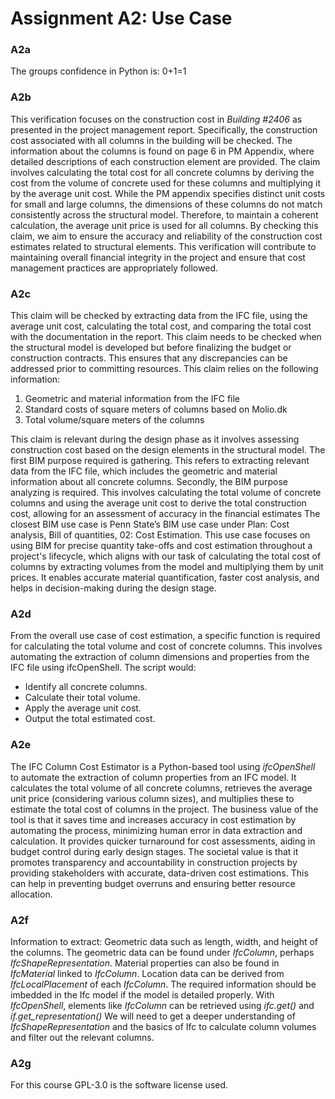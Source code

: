 # Assignment A2: Use Case

### A2a
The groups confidence in Python is: 0+1=1


### A2b
This verification focuses on the construction cost in *Building #2406* as presented in the project management report. Specifically, the construction cost associated with all columns in the building will be checked. The information about the columns is found on page 6 in PM Appendix, where detailed descriptions of each construction element are provided.
The claim involves calculating the total cost for all concrete columns by deriving the cost from the volume of concrete used for these columns and multiplying it by the average unit cost. While the PM appendix specifies distinct unit costs for small and large columns, the dimensions of these columns do not match consistently across the structural model. Therefore, to maintain a coherent calculation, the average unit price is used for all columns.
By checking this claim, we aim to ensure the accuracy and reliability of the construction cost estimates related to structural elements. This verification will contribute to maintaining overall financial integrity in the project and ensure that cost management practices are appropriately followed.


### A2c
This claim will be checked by extracting data from the IFC file, using the average unit cost, calculating the total cost, and comparing the total cost with the documentation in the report.
This claim needs to be checked when the structural model is developed but before finalizing the budget or construction contracts. This ensures that any discrepancies can be addressed prior to committing resources.
This claim relies on the following information:
1.	Geometric and material information from the IFC file
2.	Standard costs of square meters of columns based on Molio.dk
3.	Total volume/square meters of the columns

This claim is relevant during the design phase as it involves assessing construction cost based on the design elements in the structural model.
The first BIM purpose required is gathering. This refers to extracting relevant data from the IFC file, which includes the geometric and material information about all concrete columns. Secondly, the BIM purpose analyzing is required. This involves calculating the total volume of concrete columns and using the average unit cost to derive the total construction cost, allowing for an assessment of accuracy in the financial estimates
The closest BIM use case is Penn State’s BIM use case under Plan: Cost analysis, Bill of quantities, 02: Cost Estimation. This use case focuses on using BIM for precise quantity take-offs and cost estimation throughout a project's lifecycle, which aligns with our task of calculating the total cost of columns by extracting volumes from the model and multiplying them by unit prices. It enables accurate material quantification, faster cost analysis, and helps in decision-making during the design stage.

### A2d
From the overall use case of cost estimation, a specific function is required for calculating the total volume and cost of concrete columns. This involves automating the extraction of column dimensions and properties from the IFC file using ifcOpenShell. The script would:
- Identify all concrete columns.
- Calculate their total volume.
- Apply the average unit cost.
- Output the total estimated cost.


### A2e
The IFC Column Cost Estimator is a Python-based tool using *ifcOpenShell* to automate the extraction of column properties from an IFC model. It calculates the total volume of all concrete columns, retrieves the average unit price (considering various column sizes), and multiplies these to estimate the total cost of columns in the project.
The business value of the tool is that it saves time and increases accuracy in cost estimation by automating the process, minimizing human error in data extraction and calculation. It provides quicker turnaround for cost assessments, aiding in budget control during early design stages.
The societal value is that it promotes transparency and accountability in construction projects by providing stakeholders with accurate, data-driven cost estimations. This can help in preventing budget overruns and ensuring better resource allocation.


### A2f
Information to extract: Geometric data such as length, width, and height of the columns.
The geometric data can be found under *IfcColumn*, perhaps *IfcShapeRepresentation*. Material properties can also be found in *IfcMaterial* linked to *IfcColumn*. Location data can be derived from *IfcLocalPlacement* of each *IfcColumn*.
The required information should be imbedded in the Ifc model if the model is detailed properly.
With *IfcOpenShell*, elements like *IfcColumn* can be retrieved using *ifc.get()* and *if.get_representation()*
We will need to get a deeper understanding of *IfcShapeRepresentation* and the basics of Ifc to calculate column volumes and filter out the relevant columns.


### A2g
For this course GPL-3.0 is the software license used.

